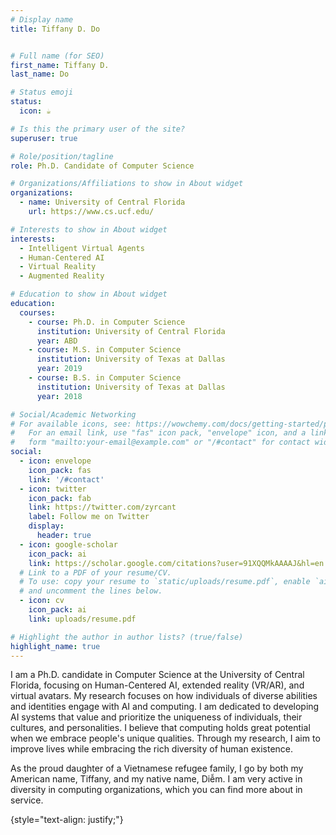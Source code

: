 ```yaml
---
# Display name
title: Tiffany D. Do


# Full name (for SEO)
first_name: Tiffany D.
last_name: Do

# Status emoji
status:
  icon: ☕️

# Is this the primary user of the site?
superuser: true

# Role/position/tagline
role: Ph.D. Candidate of Computer Science

# Organizations/Affiliations to show in About widget
organizations:
  - name: University of Central Florida
    url: https://www.cs.ucf.edu/

# Interests to show in About widget
interests:
  - Intelligent Virtual Agents
  - Human-Centered AI
  - Virtual Reality
  - Augmented Reality

# Education to show in About widget
education:
  courses:
    - course: Ph.D. in Computer Science
      institution: University of Central Florida
      year: ABD
    - course: M.S. in Computer Science
      institution: University of Texas at Dallas
      year: 2019
    - course: B.S. in Computer Science
      institution: University of Texas at Dallas
      year: 2018

# Social/Academic Networking
# For available icons, see: https://wowchemy.com/docs/getting-started/page-builder/#icons
#   For an email link, use "fas" icon pack, "envelope" icon, and a link in the
#   form "mailto:your-email@example.com" or "/#contact" for contact widget.
social:
  - icon: envelope
    icon_pack: fas
    link: '/#contact'
  - icon: twitter
    icon_pack: fab
    link: https://twitter.com/zyrcant
    label: Follow me on Twitter
    display:
      header: true
  - icon: google-scholar
    icon_pack: ai
    link: https://scholar.google.com/citations?user=91XQQMkAAAAJ&hl=en
  # Link to a PDF of your resume/CV.
  # To use: copy your resume to `static/uploads/resume.pdf`, enable `ai` icons in `params.yaml`,
  # and uncomment the lines below.
  - icon: cv
    icon_pack: ai
    link: uploads/resume.pdf

# Highlight the author in author lists? (true/false)
highlight_name: true
---
```


I am a Ph.D. candidate in Computer Science at the University of Central Florida, focusing on Human-Centered AI, extended reality (VR/AR), and virtual avatars. My research focuses on how individuals of diverse abilities and identities engage with AI and computing. I am dedicated to developing AI systems that value and prioritize the uniqueness of individuals, their cultures, and personalities. I believe that computing holds great potential when we embrace people's unique qualities. Through my research, I aim to improve lives while embracing the rich diversity of human existence.

As the proud daughter of a Vietnamese refugee family, I go by both my American name, Tiffany, and my native name, Diễm. I am very active in diversity in computing organizations, which you can find more about in service. 

{style="text-align: justify;"}
